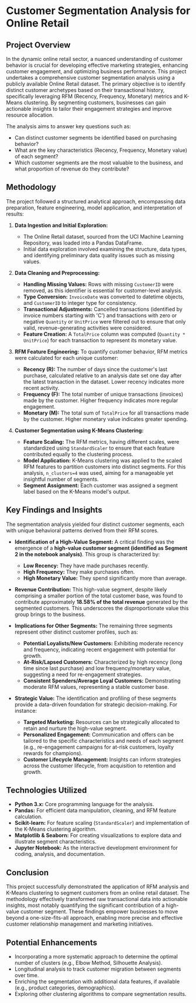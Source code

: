 # Customer Segmentation Analysis for Online Retail

## Project Overview

In the dynamic online retail sector, a nuanced understanding of customer behavior is crucial for developing effective marketing strategies, enhancing customer engagement, and optimizing business performance. This project undertakes a comprehensive customer segmentation analysis using a publicly available Online Retail dataset. The primary objective is to identify distinct customer archetypes based on their transactional history, specifically leveraging RFM (Recency, Frequency, Monetary) metrics and K-Means clustering. By segmenting customers, businesses can gain actionable insights to tailor their engagement strategies and improve resource allocation.

The analysis aims to answer key questions such as:
* Can distinct customer segments be identified based on purchasing behavior?
* What are the key characteristics (Recency, Frequency, Monetary value) of each segment?
* Which customer segments are the most valuable to the business, and what proportion of revenue do they contribute?

## Methodology

The project followed a structured analytical approach, encompassing data preparation, feature engineering, model application, and interpretation of results:

1.  **Data Ingestion and Initial Exploration:**
    * The Online Retail dataset, sourced from the UCI Machine Learning Repository, was loaded into a Pandas DataFrame.
    * Initial data exploration involved examining the structure, data types, and identifying preliminary data quality issues such as missing values.

2.  **Data Cleaning and Preprocessing:**
    * **Handling Missing Values:** Rows with missing `CustomerID` were removed, as this identifier is essential for customer-level analysis.
    * **Type Conversion:** `InvoiceDate` was converted to datetime objects, and `CustomerID` to integer type for consistency.
    * **Transactional Adjustments:** Cancelled transactions (identified by invoice numbers starting with 'C') and transactions with zero or negative `Quantity` or `UnitPrice` were filtered out to ensure that only valid, revenue-generating activities were considered.
    * **Feature Creation:** A `TotalPrice` column was computed (`Quantity * UnitPrice`) for each transaction to represent its monetary value.

3.  **RFM Feature Engineering:**
    To quantify customer behavior, RFM metrics were calculated for each unique customer:
    * **Recency (R):** The number of days since the customer's last purchase, calculated relative to an analysis date set one day after the latest transaction in the dataset. Lower recency indicates more recent activity.
    * **Frequency (F):** The total number of unique transactions (invoices) made by the customer. Higher frequency indicates more regular engagement.
    * **Monetary (M):** The total sum of `TotalPrice` for all transactions made by the customer. Higher monetary value indicates greater spending.

4.  **Customer Segmentation using K-Means Clustering:**
    * **Feature Scaling:** The RFM metrics, having different scales, were standardized using `StandardScaler` to ensure that each feature contributed equally to the clustering process.
    * **Model Application:** K-Means clustering was applied to the scaled RFM features to partition customers into distinct segments. For this analysis, `n_clusters=4` was used, aiming for a manageable yet insightful number of segments.
    * **Segment Assignment:** Each customer was assigned a segment label based on the K-Means model's output.

## Key Findings and Insights

The segmentation analysis yielded four distinct customer segments, each with unique behavioral patterns derived from their RFM scores.

* **Identification of a High-Value Segment:**
    A critical finding was the emergence of a **high-value customer segment (identified as Segment 2 in the notebook analysis)**. This group is characterized by:
    * **Low Recency:** They have made purchases recently.
    * **High Frequency:** They make purchases often.
    * **High Monetary Value:** They spend significantly more than average.

* **Revenue Contribution:**
    This high-value segment, despite likely comprising a smaller portion of the total customer base, was found to contribute approximately **18.58% of the total revenue** generated by the segmented customers. This underscores the disproportionate value this group brings to the business.

* **Implications for Other Segments:**
    The remaining three segments represent other distinct customer profiles, such as:
    * **Potential Loyalists/New Customers:** Exhibiting moderate recency and frequency, indicating recent engagement with potential for growth.
    * **At-Risk/Lapsed Customers:** Characterized by high recency (long time since last purchase) and low frequency/monetary value, suggesting a need for re-engagement strategies.
    * **Consistent Spenders/Average Loyal Customers:** Demonstrating moderate RFM values, representing a stable customer base.

* **Strategic Value:**
    The identification and profiling of these segments provide a data-driven foundation for strategic decision-making. For instance:
    * **Targeted Marketing:** Resources can be strategically allocated to retain and nurture the high-value segment.
    * **Personalized Engagement:** Communication and offers can be tailored to the specific characteristics and needs of each segment (e.g., re-engagement campaigns for at-risk customers, loyalty rewards for champions).
    * **Customer Lifecycle Management:** Insights can inform strategies across the customer lifecycle, from acquisition to retention and growth.

## Technologies Utilized

* **Python 3.x:** Core programming language for the analysis.
* **Pandas:** For efficient data manipulation, cleaning, and RFM feature calculation.
* **Scikit-learn:** For feature scaling (`StandardScaler`) and implementation of the K-Means clustering algorithm.
* **Matplotlib & Seaborn:** For creating visualizations to explore data and illustrate segment characteristics.
* **Jupyter Notebook:** As the interactive development environment for coding, analysis, and documentation.

## Conclusion

This project successfully demonstrated the application of RFM analysis and K-Means clustering to segment customers from an online retail dataset. The methodology effectively transformed raw transactional data into actionable insights, most notably quantifying the significant contribution of a high-value customer segment. These findings empower businesses to move beyond a one-size-fits-all approach, enabling more precise and effective customer relationship management and marketing initiatives.

## Potential Enhancements

* Incorporating a more systematic approach to determine the optimal number of clusters (e.g., Elbow Method, Silhouette Analysis).
* Longitudinal analysis to track customer migration between segments over time.
* Enriching the segmentation with additional data features, if available (e.g., product categories, demographics).
* Exploring other clustering algorithms to compare segmentation results.
